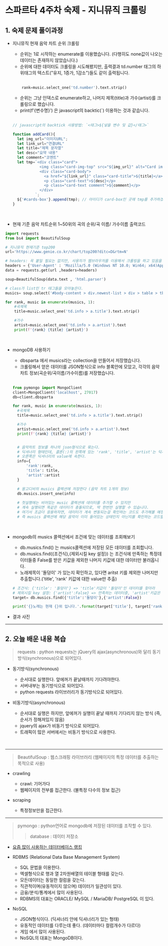 # 스파르타 4주차 숙제 - 지니뮤직 크롤링

## 1. 숙제 문제 풀이과정

- 지니뮤직 현재 음악 차트 순위 크롤링
  - 순위는 1로 시작하는 enumerate를 이용했습니다. (다행히도 none값이 나오는 데이터는 존재하지 않았습니다.)
  - 순위에 대한 데이터도 크롤링을 시도해봤지만, 출력결과 td.number 태그의 하위태그의 텍스트("유지, 1증가, 1감소")들도 같이 출력됩니다.
  <br>
  
  ```python
      rank=music.select_one('td.number').text.strip()
  ```
  - 순위는 그냥 인덱스로 enumerate하고, 나머지 제목(title)과 가수(artist)를 크롤링으로 했습니다.
  - print(f'{변수명}') 은 javascript의 backtic(`) 이용하는 것과 같습니다.
  
  <br>
  
  ```javascript
  // javascript의 backtick 사용방법: `<태그>${넣을 변수 및 값}</태그>`
  
  function addCard(){
    let img_url="이미지URL";
    let link_url="연결URL"
    let title="제목 문자열"
    let desc="요약 내용"
    let comment="코멘트"
    let tmp=`<div class="card">
              <img class="card-img-top" src="${img_url}" alt="Card image cap">
              <div class="card-body">
                <a href="${link_url}" class="card-title">${title}</a>
                <p class="card-text">${desc}</p>
                <p class="card-text comment">${comment}</p>
              </div>
            `;
    ${'#cards-box'}.append(tmp); // 아이디가 card-box인 곳에 tmp를 추가하겠다.
  }
  ```
  
<br>


- 현재 기준 음악 차트순위 1~50위의 곡의 순위/곡 이름/ 가수이름 출력코드
  
```python
import requests
from bs4 import BeautifulSoup

# 지니뮤직 현재기준 top200
url='https://www.genie.co.kr/chart/top200?ditc=D&rtm=N'

# headers: 꼭 붙일 필요는 없지만, 사용자가 웹브라우저를 이용해서 크롤링을 하고 있음을 명시해준다.
headers = {'User-Agent' : 'Mozilla/5.0 (Windows NT 10.0; Win64; x64)AppleWebKit/537.36 (KHTML, like Gecko) Chrome/73.0.3683.86 Safari/537.36'}
data = requests.get(url ,headers=headers)

soup=BeautifulSoup(data.text , 'html.parser')

# class가 list인 tr 태그들을 모아놓은다.
musics= soup.select('#body-content > div.newest-list > div > table > tbody > tr.list')

for rank, music in enumerate(musics, 1):
    #곡제목
    title=music.select_one('td.info > a.title').text.strip()

    #가수
    artist=music.select_one('td.info > a.artist').text
    print(f'{rank} {title} {artist}')

```

<br>

- mongoDB 사용하기
  - dbsparta 에서 musics라는 collection을 만들어서 저장했습니다.
  - 크롤링해서 얻은 데이터를 JSON형식으로 info 블록안에 모았고, 각각의 음악차트 정보(곡순위/곡이름/가수이름)를 저장했습니다.
  
  <br>
  
  ```python
  from pymongo import MongoClient
  client=MongoClient('localhost', 27017)
  db=client.dbsparta
  
  for rank, music in enumerate(musics, 1):
    #곡제목
    title=music.select_one('td.info > a.title').text.strip()

    #가수
    artist=music.select_one('td.info > a.artist').text
    print(f'{rank} {title} {artist}')


    # 음악차트 정보를 하나의 json형식으로 묶는다.
    # 딕셔너리 형태인데, 콜론(:)의 왼쪽에 있는 'rank', 'title', 'artist'는 딕셔너리의 key이고
    # 오른쪽은 딕셔너리의 value에 속한다.
    info={
        'rank':rank,
        'title': title,
        'artist':artist
    }

    # 몽고디비의 musics 콜렉션에 저장한다 (음악 차트 1개의 정보)
    db.musics.insert_one(info)
    
    # 첫실행에는 비어있는 music 콜렉션에 데이터를 추가할 수 있지만
    # 계속 실행되면 똑같은 데이터가 충돌되므로, 딱 한번만 실행할 수 있습니다.
    # 여기서 조금더 응용하자면, 데이터가 계속 변동되는걸 확인하는 코드도 추가해볼 예정입니다.
    # 즉 musics 콜렉션에 해당 음악이 이미 들어있는 상태인지 아닌지를 확인하는 코드말입니다.
  ```

<br>

- mongodb의 musics 콜렉션에서 조건에 맞는 데이터를 조회해보기
  - db.musics.find() 는 musics콜렉션에 저장된 모든 데이터를 조회합니다.
  - db.musics.find({조건식},{제외시킬 key 설정}) 는 조건식에 만족하는 특정데이터들중 False를 받은 키값을 제외한 나머지 키값에 대한 데이터만 불러옵니다.
  - 노래제목이 '돌덩이' 가 있는지 확인하고, 있다면 aritst 키를 제외한 나머지만 추출합니다.('title', 'rank' 키값에 대한 value만 추출)
  ```python
  # 조건식: {'title': '돌덩이'} => 'title'키값이 '돌덩이'인 데이터를 찾아라
  # 제외시킬 key 설정: {'artist':False} => 만족하는 데이터중, 'artist'키값은 제외한다. 즉, 'title', 'rank'키값을 가진 데이터만 불러온다.
  target= db.musics.find({'title':'돌덩이'},{'artist':False})
  
  print('{}노래는 현재 {}위 입니다.'.format(target['title'], target['rank'])
  ```
  
- 결과 사진



<HR>

## 2. 오늘 배운 내용 복습
> requests : python requests는 jQuery의 ajax(asynchronous)와 달리 동기 방식(synchronous)으로 되어있다. 
  - 동기방식(synchronous)
    - 순서대로 실행한다. 앞에꺼가 끝날때까지 기다려야한다.
    - 서버내부는 동기방식으로 되어있다.
    - python requests 라이브러리가 동기방식으로 되어있다.
    
  - 비동기방식(asynchronous)
    - 순서대로 실행은 하지만, 앞에꺼가 실행이 끝날 때까지 기다리지 않는 방식 (즉, 순서가 정해져있지 않음)
    - jquery의 ajax가 비동기 방식으로 되어있다.
    - 트래픽이 많은 서버에서는 비동기 방식으로 사용한다.
  
<BR>
<HR>
  
> BeautifulSoup : 웹스크래핑 라이브러리 (웹페이지의 특정 데이터를 추출하는 목적으로 사용)
- crawling
  - crawl: 기어가다
  - 웹페이지의 전부를 접근한다. (불특정 다수의 정보 접근)
  
  
- scraping
  - 특정정보만을 접근한다.

<HR>
 
> pymongo :  python언어로 mongodb에 저장된 데이터를 조작할 수 있다.
>> database : 데이터 저장소
- [요즘 많이 사용하는 데이터베이스 랭킹](https://db-engines.com/en/ranking)
- RDBMS (Relational Data Base Management System)
  - SQL 문법을 이용한다.
  - 엑셀형식으로 행과 열 2차원배열의 테이블 형태를 갖는다.
  - 모든데이터는 동일한 컬럼을 갖는다.
  - 직관적이며(유동적이지 않으며) 데이터가 일관성이 있다.
  - 금융/분석/통계에서 많이 사용된다.
  - RDBMS의 대표는 ORACLE/ MySQL / MariaDB/ PostgreSQL 이 있다.
      
- NoSQL
  - JSON형식이다. (딕셔너리 안에 딕셔너리가 있는 형태)
  - 유동적인 데이터를 다루는데 좋다. (데이터마다 컬럼개수가 다르다)
  - 게임 에서 많이 사용된다.
  - NoSQL의 대표는 MongoDB이다.
